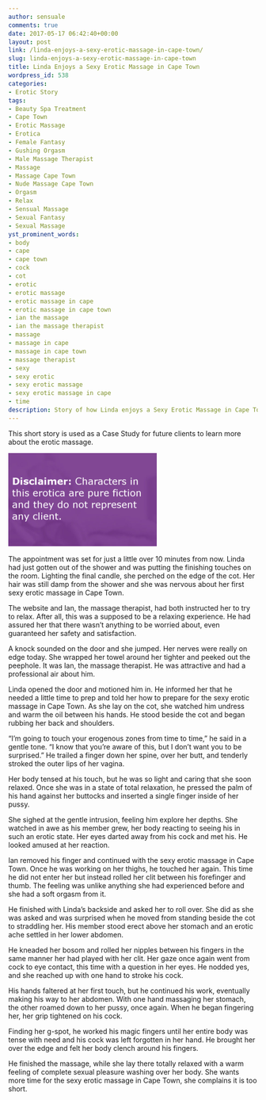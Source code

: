 ```yaml
---
author: sensuale
comments: true
date: 2017-05-17 06:42:40+00:00
layout: post
link: /linda-enjoys-a-sexy-erotic-massage-in-cape-town/
slug: linda-enjoys-a-sexy-erotic-massage-in-cape-town
title: Linda Enjoys a Sexy Erotic Massage in Cape Town
wordpress_id: 538
categories:
- Erotic Story
tags:
- Beauty Spa Treatment
- Cape Town
- Erotic Massage
- Erotica
- Female Fantasy
- Gushing Orgasm
- Male Massage Therapist
- Massage
- Massage Cape Town
- Nude Massage Cape Town
- Orgasm
- Relax
- Sensual Massage
- Sexual Fantasy
- Sexual Massage
yst_prominent_words:
- body
- cape
- cape town
- cock
- cot
- erotic
- erotic massage
- erotic massage in cape
- erotic massage in cape town
- ian the massage
- ian the massage therapist
- massage
- massage in cape
- massage in cape town
- massage therapist
- sexy
- sexy erotic
- sexy erotic massage
- sexy erotic massage in cape
- time
description: Story of how Linda enjoys a Sexy Erotic Massage in Cape Town.
---
```


This short story is used as a Case Study for future clients to learn more about the erotic massage.

![client massage cape town](/images/posts/disclaimer.png)

The appointment was set for just a little over 10 minutes from now. Linda had just gotten out of the shower and was putting the finishing touches on the room. Lighting the final candle, she perched on the edge of the cot. Her hair was still damp from the shower and she was nervous about her first sexy erotic massage in Cape Town.

The website and Ian, the massage therapist, had both instructed her to try to relax. After all, this was a supposed to be a relaxing experience. He had assured her that there wasn’t anything to be worried about, even guaranteed her safety and satisfaction.

A knock sounded on the door and she jumped. Her nerves were really on edge today. She wrapped her towel around her tighter and peeked out the peephole. It was Ian, the massage therapist. He was attractive and had a professional air about him.

Linda opened the door and motioned him in. He informed her that he needed a little time to prep and told her how to prepare for the sexy erotic massage in Cape Town. As she lay on the cot, she watched him undress and warm the oil between his hands. He stood beside the cot and began rubbing her back and shoulders.

“I’m going to touch your erogenous zones from time to time,” he said in a gentle tone. “I know that you’re aware of this, but I don’t want you to be surprised.” He trailed a finger down her spine, over her butt, and tenderly stroked the outer lips of her vagina.

Her body tensed at his touch, but he was so light and caring that she soon relaxed. Once she was in a state of total relaxation, he pressed the palm of his hand against her buttocks and inserted a single finger inside of her pussy.

She sighed at the gentle intrusion, feeling him explore her depths. She watched in awe as his member grew, her body reacting to seeing his in such an erotic state. Her eyes darted away from his cock and met his. He looked amused at her reaction.

Ian removed his finger and continued with the sexy erotic massage in Cape Town. Once he was working on her thighs, he touched her again. This time he did not enter her but instead rolled her clit between his forefinger and thumb. The feeling was unlike anything she had experienced before and she had a soft orgasm from it.

He finished with Linda’s backside and asked her to roll over. She did as she was asked and was surprised when he moved from standing beside the cot to straddling her. His member stood erect above her stomach and an erotic ache settled in her lower abdomen.

He kneaded her bosom and rolled her nipples between his fingers in the same manner her had played with her clit. Her gaze once again went from cock to eye contact, this time with a question in her eyes. He nodded yes, and she reached up with one hand to stroke his cock.

His hands faltered at her first touch, but he continued his work, eventually making his way to her abdomen. With one hand massaging her stomach, the other roamed down to her pussy, once again. When he began fingering her, her grip tightened on his cock.

Finding her g-spot, he worked his magic fingers until her entire body was tense with need and his cock was left forgotten in her hand. He brought her over the edge and felt her body clench around his fingers.

He finished the massage, while she lay there totally relaxed with a warm feeling of complete sexual pleasure washing over her body. She wants more time for the sexy erotic massage in Cape Town, she complains it is too short.
